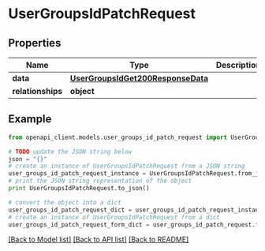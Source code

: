 # UserGroupsIdPatchRequest


## Properties
Name | Type | Description | Notes
------------ | ------------- | ------------- | -------------
**data** | [**UserGroupsIdGet200ResponseData**](UserGroupsIdGet200ResponseData.md) |  | [optional] 
**relationships** | **object** |  | [optional] 

## Example

```python
from openapi_client.models.user_groups_id_patch_request import UserGroupsIdPatchRequest

# TODO update the JSON string below
json = "{}"
# create an instance of UserGroupsIdPatchRequest from a JSON string
user_groups_id_patch_request_instance = UserGroupsIdPatchRequest.from_json(json)
# print the JSON string representation of the object
print UserGroupsIdPatchRequest.to_json()

# convert the object into a dict
user_groups_id_patch_request_dict = user_groups_id_patch_request_instance.to_dict()
# create an instance of UserGroupsIdPatchRequest from a dict
user_groups_id_patch_request_form_dict = user_groups_id_patch_request.from_dict(user_groups_id_patch_request_dict)
```
[[Back to Model list]](../README.md#documentation-for-models) [[Back to API list]](../README.md#documentation-for-api-endpoints) [[Back to README]](../README.md)


